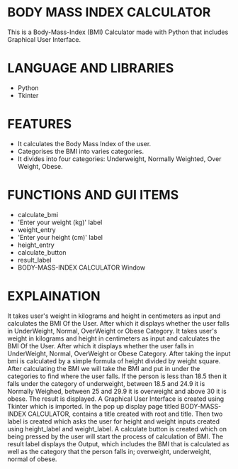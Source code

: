 # BODY MASS INDEX CALCULATOR

This is a Body-Mass-Index (BMI) Calculator made with Python that includes Graphical User Interface. 

# LANGUAGE AND LIBRARIES

- Python
- Tkinter

# FEATURES

- It calculates the Body Mass Index of the user.
- Categorises the BMI into varies categories.
- It divides into four categories: Underweight, Normally Weighted, Over Weight, Obese.

# FUNCTIONS AND GUI ITEMS 

- calculate_bmi
- 'Enter your weight (kg)' label
- weight_entry
- 'Enter your height (cm)' label
- height_entry
- calculate_button
- result_label
- BODY-MASS-INDEX CALCULATOR Window

# EXPLAINATION

It takes user's weight in kilograms and height in centimeters as input and calculates the BMI Of the User.
After which it displays whether the user falls in UnderWeight, Normal, OverWeight or Obese Category.
It takes user's weight in kilograms and height in centimeters as input and calculates the BMI Of the User.
After which it displays whether the user falls in UnderWeight, Normal, OverWeight or Obese Category.
After taking the input bmi is calculated by a simple formula of height divided by weight square.
After calculating the BMI we will take the BMI and put in under the categories to find where the user falls.
If the person is less than 18.5 then it falls under the category of underweight, between 18.5 and 24.9 it is Normally Weighed, between 25 and 29.9 it is overweight and above 30 it is obese.
The result is displayed.
A Graphical User Interface is created using Tkinter which is imported.
In the pop up display page titled BODY-MASS-INDEX CALCULATOR, contains a title created with root and title.
Then two label is created which asks the user for height and weight inputs created using height_label and weight_label.
A calculate button is created which on being pressed by the user will start the process of calculation of BMI.
The result label displays the Output, which includes the BMI that is calculated as well as the category that the person falls in; overweight, underweight, normal of obese.
